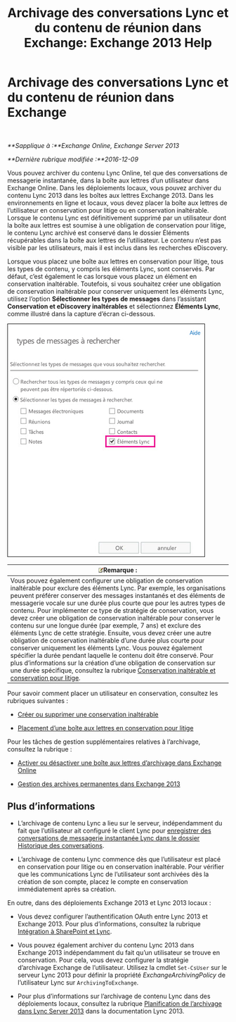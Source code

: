 ﻿---
title: 'Archivage des conversations Lync et du contenu de réunion dans Exchange: Exchange 2013 Help'
TOCTitle: Archivage des conversations Lync et du contenu de réunion dans Exchange
ms:assetid: 3cff970e-e5ed-4a54-88e6-3665d84b5ed7
ms:mtpsurl: https://technet.microsoft.com/fr-fr/library/Dn508399(v=EXCHG.150)
ms:contentKeyID: 59678842
ms.date: 04/24/2018
mtps_version: v=EXCHG.150
ms.translationtype: HT
---

# Archivage des conversations Lync et du contenu de réunion dans Exchange

 

_**Sapplique à :**Exchange Online, Exchange Server 2013_

_**Dernière rubrique modifiée :**2016-12-09_

Vous pouvez archiver du contenu Lync Online, tel que des conversations de messagerie instantanée, dans la boîte aux lettres d’un utilisateur dans Exchange Online. Dans les déploiements locaux, vous pouvez archiver du contenu Lync 2013 dans les boîtes aux lettres Exchange 2013. Dans les environnements en ligne et locaux, vous devez placer la boîte aux lettres de l’utilisateur en conservation pour litige ou en conservation inaltérable. Lorsque le contenu Lync est définitivement supprimé par un utilisateur dont la boîte aux lettres est soumise à une obligation de conservation pour litige, le contenu Lync archivé est conservé dans le dossier Éléments récupérables dans la boîte aux lettres de l’utilisateur. Le contenu n’est pas visible par les utilisateurs, mais il est inclus dans les recherches eDiscovery.

Lorsque vous placez une boîte aux lettres en conservation pour litige, tous les types de contenu, y compris les éléments Lync, sont conservés. Par défaut, c’est également le cas lorsque vous placez un élément en conservation inaltérable. Toutefois, si vous souhaitez créer une obligation de conservation inaltérable pour conserver uniquement les éléments Lync, utilisez l’option **Sélectionner les types de messages** dans l’assistant **Conservation et eDiscovery inaltérables** et sélectionnez **Éléments Lync**, comme illustré dans la capture d’écran ci-dessous.

![Placer des éléments Lync en conservation](images/Dn508399.691d2324-9fac-4689-8527-c78d387e0e3e(EXCHG.150).jpg "Placer des éléments Lync en conservation")

<table>
<thead>
<tr class="header">
<th><img src="images/JJ159664.note(EXCHG.150).gif" title="Remarque" alt="Remarque" />Remarque :</th>
</tr>
</thead>
<tbody>
<tr class="odd">
<td>Vous pouvez également configurer une obligation de conservation inaltérable pour exclure des éléments Lync. Par exemple, les organisations peuvent préférer conserver des messages instantanés et des éléments de messagerie vocale sur une durée plus courte que pour les autres types de contenu. Pour implémenter ce type de stratégie de conservation, vous devez créer une obligation de conservation inaltérable pour conserver le contenu sur une longue durée (par exemple, 7 ans) et exclure des éléments Lync de cette stratégie. Ensuite, vous devez créer une autre obligation de conservation inaltérable d’une durée plus courte pour conserver uniquement les éléments Lync. Vous pouvez également spécifier la durée pendant laquelle le contenu doit être conservé. Pour plus d’informations sur la création d’une obligation de conservation sur une durée spécifique, consultez la rubrique <a href="in-place-hold-and-litigation-hold-exchange-2013-help.md">Conservation inaltérable et conservation pour litige</a>.</td>
</tr>
</tbody>
</table>


Pour savoir comment placer un utilisateur en conservation, consultez les rubriques suivantes :

  - [Créer ou supprimer une conservation inaltérable](create-or-remove-an-in-place-hold-exchange-2013-help.md)

  - [Placement d’une boîte aux lettres en conservation pour litige](place-a-mailbox-on-litigation-hold-exchange-2013-help.md)

Pour les tâches de gestion supplémentaires relatives à l’archivage, consultez la rubrique :

  - [Activer ou désactiver une boîte aux lettres d’archivage dans Exchange Online](https://technet.microsoft.com/fr-fr/library/jj984357\(v=exchg.150\))

  - [Gestion des archives permanentes dans Exchange 2013](manage-in-place-archives-in-exchange-2013-exchange-2013-help.md)

## Plus d’informations

  - L’archivage de contenu Lync a lieu sur le serveur, indépendamment du fait que l’utilisateur ait configuré le client Lync pour [enregistrer des conversations de messagerie instantanée Lync dans le dossier Historique des conversations](https://go.microsoft.com/fwlink/p/?linkid=400589).

  - L’archivage de contenu Lync commence dès que l’utilisateur est placé en conservation pour litige ou en conservation inaltérable. Pour vérifier que les communications Lync de l’utilisateur sont archivées dès la création de son compte, placez le compte en conservation immédiatement après sa création.

En outre, dans des déploiements Exchange 2013 et Lync 2013 locaux :

  - Vous devez configurer l’authentification OAuth entre Lync 2013 et Exchange 2013. Pour plus d’informations, consultez la rubrique [Intégration à SharePoint et Lync](integration-with-sharepoint-and-lync-exchange-2013-help.md).

  - Vous pouvez également archiver du contenu Lync 2013 dans Exchange 2013 indépendamment du fait qu’un utilisateur se trouve en conservation. Pour cela, vous devez configurer la stratégie d’archivage Exchange de l’utilisateur. Utilisez la cmdlet `Set-CsUser` sur le serveur Lync 2013 pour définir la propriété *ExchangeArchivingPolicy* de l’utilisateur Lync sur `ArchivingToExchange`.

  - Pour plus d’informations sur l’archivage de contenu Lync dans des déploiements locaux, consultez la rubrique [Planification de l’archivage dans Lync Server 2013](https://go.microsoft.com/fwlink/p/?linkid=400590) dans la documentation Lync 2013.

